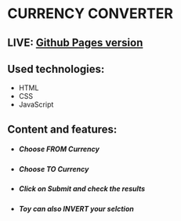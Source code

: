 # CURRENCY CONVERTER

## LIVE: [Github Pages version](https://oskarwoj.github.io/currencyConverter/)

## Used technologies:

- HTML
- CSS
- JavaScript

## Content and features:

- ##### Choose FROM Currency

- ##### Choose TO Currency

- ##### Click on Submit and check the results

- ##### Toy can also INVERT your selction
